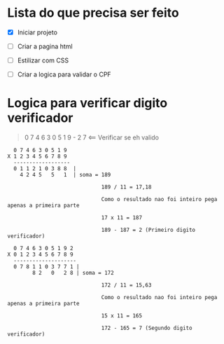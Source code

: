 # Lista  do que precisa ser feito
- [x] Iniciar projeto
- [ ] Criar a pagina html 
- [ ] Estilizar com CSS  
- [ ] Criar a logica para validar o CPF 


# Logica para verificar digito verificador

> 0 7 4 6 3 0 5 1 9 - 2 7     <== Verificar se eh valido  

```
  0 7 4 6 3 0 5 1 9 
X 1 2 3 4 5 6 7 8 9 
  ------------------ 
  0 1 1 2 1 0 3 8 8  | 
    4 2 4 5   5   1  | soma = 189    
                           
                              189 / 11 = 17,18  

                              Como o resultado nao foi inteiro pega apenas a primeira parte

                              17 x 11 = 187

                              189 - 187 = 2 (Primeiro digito verificador)

  0 7 4 6 3 0 5 1 9 2
X 0 1 2 3 4 5 6 7 8 9
  --------------------
  0 7 8 1 1 0 3 7 7 1 | 
        8 2   0   2 8 | soma = 172

                              172 / 11 = 15,63 

                              Como o resultado nao foi inteiro pega apenas a primeira parte

                              15 x 11 = 165

                              172 - 165 = 7 (Segundo digito verificador)

```